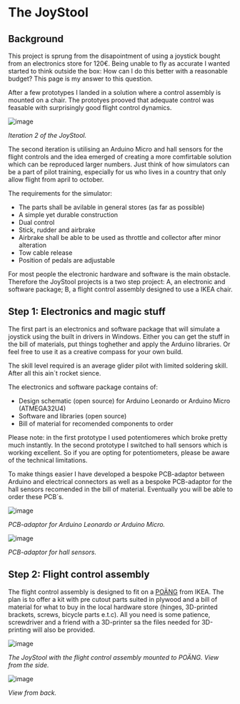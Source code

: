 # The JoyStool

## Background

This project is sprung from the disapointment of using a joystick bought from an electronics store for 120€. Being unable to fly as accurate I wanted started to think outside the box: How can I do this better with a reasonable budget? This page is my answer to this question. 

After a few prototypes I landed in a solution where a control assembly is mounted on a chair. The prototyes prooved that adequate control was feasable with surprisingly good flight control dynamics. 

![image](https://github.com/speedbird620/JoyStool/assets/50543575/214895bf-fdc9-41e7-b973-d6968128a447)

_Iteration 2 of the JoyStool._

The second iteration is utilising an Arduino Micro and hall sensors for the flight controls and the idea emerged of creating a more comfirtable solution which can be reproduced larger numbers. Just think of how simulators can be a part of pilot training, especially for us who lives in a country that only allow flight from april to october. 

The requirements for the simulator:
 - The parts shall be avilable in general stores (as far as possible)
 - A simple yet durable construction
 - Dual control
 - Stick, rudder and airbrake
 - Airbrake shall be able to be used as throttle and collector after minor alteration
 - Tow cable release
 - Position of pedals are adjustable

For most people the electronic hardware and software is the main obstacle. Therefore the JoyStool projects is a two step project: A, an electronic and software package; B, a flight control assembly designed to use a IKEA chair.

## Step 1: Electronics and magic stuff

The first part is an electronics and software package that will simulate a joystick using the built in drivers in Windows. Either you can get the stuff in the bill of materials, put things toghether and apply the Arduino libraries. Or feel free to use it as a creative compass for your own build.

The skill level required is an average glider pilot with limited soldering skill. After all this ain´t rocket sience. 

The electronics and software package contains of:
 - Design schematic (open source) for Arduino Leonardo or Arduino Micro (ATMEGA32U4)
 - Software and libraries (open source)
 - Bill of material for recomended components to order

Please note: in the first prototype I used potentiomeres which broke pretty much instantly. In the second prototype I switched to hall sensors which is working excellent. So if you are opting for potentiometers, please be aware of the technical limitations.

To make things easier I have developed a bespoke PCB-adaptor between Arduino and electrical connectors as well as a bespoke PCB-adaptor for the hall sensors recomended in the bill of material. Eventually you will be able to order these PCB´s. 

![image](https://github.com/speedbird620/JoyStool/assets/50543575/a8166cdc-2423-4460-81cd-4b2bcd056d11)

_PCB-adaptor for Arduino Leonardo or Arduino Micro._

![image](https://github.com/speedbird620/JoyStool/assets/50543575/d1bd2dae-a71d-4847-858a-a8d55bbca9c7)

_PCB-adaptor for hall sensors._

## Step 2: Flight control assembly

The flight control assembly is designed to fit on a [POÄNG](https://www.ikea.com/se/sv/cat/poaeng-serie-07472/) from IKEA. The plan is to offer a kit with pre cutout parts suited in plywood and a bill of material for what to buy in the local hardware store (hinges, 3D-printed brackets, screws, bicycle parts e.t.c). All you need is some patience, screwdriver and a friend with a 3D-printer sa the files needed for 3D-printing will also be provided.

![image](https://github.com/speedbird620/JoyStool/assets/50543575/287bdebb-bac8-4201-b6a1-f34896845bf7)

_The JoyStool with the flight control assembly mounted to POÄNG. View from the side._

![image](https://github.com/speedbird620/JoyStool/assets/50543575/deb65812-16e1-408d-839f-00e0176702fd)

_View from back._



